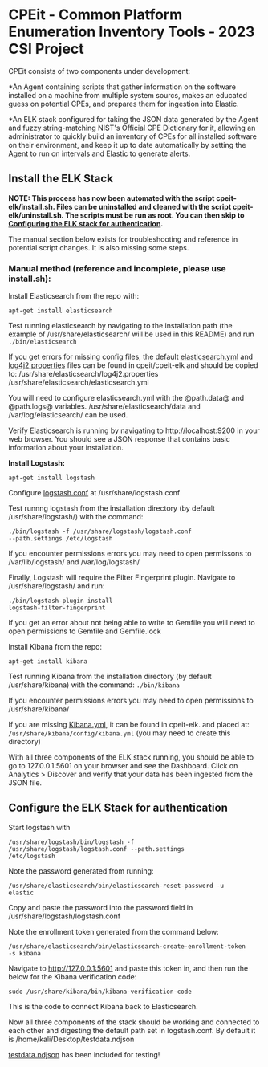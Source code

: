 
# <b> CPEit - Common Platform Enumeration Inventory Tools - 2023 CSI Project</b>


CPEit consists of two components under development:

  *An Agent containing scripts that gather information on the software installed on a machine from multiple system sourcs,
  makes an educated guess on potential CPEs, and prepares them for ingestion into Elastic.
  
  *An ELK stack configured for taking the JSON data generated by the Agent and fuzzy string-matching NIST's Official CPE Dictionary for it,
  allowing an administrator to quickly build an inventory of CPEs for all installed software on their environment, and keep it up to date automatically
  by setting the Agent to run on intervals and Elastic to generate alerts.
  
  
## <b>Install the ELK Stack</b>

<b> NOTE: This process has now been automated with the script cpeit-elk/install.sh. Files can be uninstalled and cleaned with the script cpeit-elk/uninstall.sh. The scripts must be run as root. You can then skip to [Configuring the ELK stack for authentication](https://github.com/RaXx00n/cpeit/blob/main/README.md#configure-the-elk-stack-for-authentication). </b>

The manual section below exists for troubleshooting and reference in potential script changes. It is also missing some steps.



### Manual method (reference and incomplete, please use install.sh):

Install Elasticsearch from the repo with:

<code>apt-get install elasticsearch</code>

Test running elasticsearch by navigating to the installation path (the example of /usr/share/elasticsearch/ will be used in this README) 
and run 
<code>./bin/elasticsearch</code>

If you get errors for missing config files, the default [elasticsearch.yml](https://github.com/RaXx00n/cpeit/blob/main/cpeit-elk/elasticsearch.yml) and [log4j2.properties](https://github.com/RaXx00n/cpeit/blob/main/cpeit-elk/log4j2.properties) files can be found in cpeit/cpeit-elk and should be copied to: 
/usr/share/elasticsearch/log4j2.properties
/usr/share/elasticsearch/elasticsearch.yml

You will need to configure elasticsearch.yml with the @path.data@ and @path.logs@ variables. 
/usr/share/elasticsearch/data and /var/log/elasticsearch/ can be used.

Verify Elasticsearch is running by navigating to http://localhost:9200 in your web browser. You should see a JSON response that contains basic information about your installation.

<b>Install Logstash:</b>

<code>apt-get install logstash</code>

Configure [logstash.conf](https://github.com/RaXx00n/cpeit/blob/main/cpeit-elk/logstash.conf) at /usr/share/logstash.conf

Test runnng logstash from the installation directory (by default /usr/share/logstash/) with the command:

<code>./bin/logstash -f /usr/share/logstash/logstash.conf --path.settings /etc/logstash</code>

If you encounter permissions errors you may need to open permissons to /var/lib/logstash/ and /var/log/logstash/

Finally, Logstash will require the Filter Fingerprint plugin. Navigate to /usr/share/logstash/ and run:

<code>./bin/logstash-plugin install logstash-filter-fingerprint</code>

If you get an error about not being able to write to Gemfile you will need to open permissions to Gemfile and Gemfile.lock

Install Kibana from the repo:

<code>apt-get install kibana</code>

Test running Kibana from the installation directory (by default /usr/share/kibana) with the command:
<code>./bin/kibana</code>

If you encounter permissions errors you may need to open permissions to /usr/share/kibana/

If you are missing [Kibana.yml](https://github.com/RaXx00n/cpeit/blob/main/cpeit-elk/kibana.yml), it can be found in cpeit-elk. 
and placed at:
<code>/usr/share/kibana/config/kibana.yml</code> (you may need to create this directory)

With all three components of the ELK stack running, you should be able to go to 127.0.0.1:5601 on your browser and see the Dashboard. Click on Analytics > Discover and verify that your data has been ingested from the JSON file.

## <b>Configure the ELK Stack for authentication</b>

Start logstash with

<code>/usr/share/logstash/bin/logstash -f /usr/share/logstash/logstash.conf --path.settings /etc/logstash</code>

Note the password generated from running:

 <code>/usr/share/elasticsearch/bin/elasticsearch-reset-password -u elastic</code>
 
 Copy and paste the password into the password field in /usr/share/logstash/logstash.conf
 
 Note the enrollment token generated from the command below:
 
 <code>/usr/share/elasticsearch/bin/elasticsearch-create-enrollment-token -s kibana</code>
 
 Navigate to http://127.0.0.1:5601 and paste this token in, and then run the below for the Kibana verification code:
 
 <code>sudo /usr/share/kibana/bin/kibana-verification-code</code>

This is the code to connect Kibana back to Elasticsearch.

Now all three components of the stack should be working and connected to each other and digesting the default path set in logstash.conf. By default it is
/home/kali/Desktop/testdata.ndjson

[testdata.ndjson](https://github.com/RaXx00n/cpeit/blob/main/cpeit-elk/testdata.ndjson) has been included for testing!
